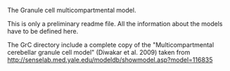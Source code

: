 The Granule cell multicompartmental model.

This is only a preliminary readme file. 
All the information about the models have to be defined here.

The GrC directory include a complete copy of the "Multicompartmental cerebellar granule cell model" (Diwakar et al. 2009) taken from http://senselab.med.yale.edu/modeldb/showmodel.asp?model=116835
